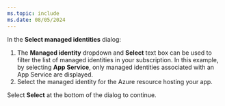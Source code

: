 ```yaml
---
ms.topic: include
ms.date: 08/05/2024
---
```

In the **Select managed identities** dialog:

1. The **Managed identity** dropdown and **Select** text box can be used to filter the list of managed identities in your subscription. In this example, by selecting **App Service**, only managed identities associated with an App Service are displayed.
1. Select the managed identity for the Azure resource hosting your app.

Select **Select** at the bottom of the dialog to continue.
